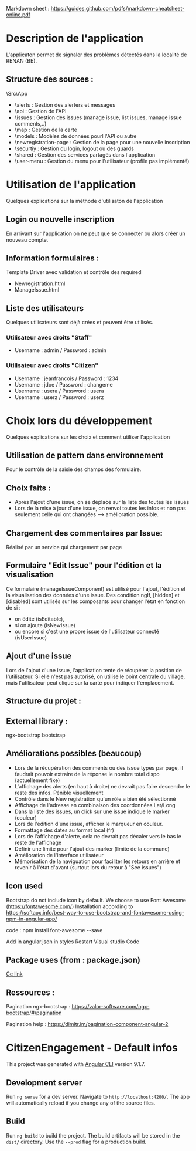 Markdown sheet :
https://guides.github.com/pdfs/markdown-cheatsheet-online.pdf
# Description de l'application
L'applicaton permet de signaler des problèmes détectés dans la localité de RENAN (BE).

## Structure des sources :

\Src\App

* \alerts :	Gestion des alerters et messages
* \api : 	Gestion de l'API
* \issues :	Gestion des issues (manage issue, list issues, manage issue comments,..) 
* \map :	Gestion de la carte 
* \models :	Modèles de données pourl l'API ou autre
* \newregistration-page : Gestion de la page pour une nouvelle inscription 
* \securtiy : Gestion du login, logout ou des guards 
* \shared	: Gestion des services partagés dans l'application
* \user-menu :	Gestion du menu pour l'utilisateur (profile pas implémenté)

# Utilisation de l'application
Quelques explications sur la méthode d'utilisaton de l'application

## Login ou nouvelle inscription
En arrivant sur l'application on ne peut que se connecter ou alors créer un nouveau compte.

## Information formulaires :
Template Driver avec validation et contrôle des required
- Newregistration.html
- ManageIssue.html

## Liste des utilisateurs
Quelques utilisateurs sont déjà crées et peuvent être utilisés.

### Utilisateur avec droits "Staff"

* Username : admin / Password : admin
### Utilisateur avec droits "Citizen"
* Username : jeanfrancois / Password : 1234 
* Username : jdoe / Password : changeme
* Username : usera / Password : usera 
* Username : userz / Password : userz

# Choix lors du développement
Quelques explications sur les choix et comment utiliser l'application

## Utilisation de pattern dans environnement
Pour le contrôle de la saisie des champs des formulaire.

## Choix faits :
* Après l'ajout d'une issue, on se déplace sur la liste des toutes les issues
* Lors de la mise à jour d'une issue, on renvoi toutes les infos et non pas seulement celle qui ont changées
	--> amélioration possible.

## Chargement des commentaires par Issue:
Réalisé par un service qui chargement par page

## Formulaire "Edit Issue" pour l'édition et la visualisation
Ce formulaire (manageIssueComponent) est utilisé pour l'ajout, l'édition et la visualisation des données d'une issue.
Des condition ngIf, [hidden] et [disabled] sont utilisés sur les composants pour changer l'état en fonction de si :
* on édite (isEditable), 
* si on ajoute (isNewIssue) 
* ou encore si c'est une propre issue de l'utilisateur connecté (isUserIssue)

## Ajout d'une issue
Lors de l'ajout d'une issue, l'application tente de récupérer la position de l'utilisateur.
Si elle n'est pas autorisé, on utilise le point centrale du village, mais l'utilisateur peut clique sur la carte pour indiquer l'emplacement.

## Structure du projet :

## External library :
ngx-bootstrap
bootstrap


## Améliorations possibles (beaucoup)
* Lors de la récupération des comments ou des issue types par page, il faudrait pouvoir extraire de la réponse le nombre total dispo (actuellement fixe)
* L'affichage des alerts (en haut à droite) ne devrait pas faire descendre le reste des infos. Pénible visuellement
* Contrôle dans le New registration qu'un rôle a bien été sélectionné
* Affichage de l'adresse en combinaison des coordonnées Lat/Long
* Dans la liste des issues, un click sur une issue indique le marker (couleur)
* Lors de l'édition d'une issue, afficher le marqueur en couleur.
* Formattage des dates au format local (fr)
* Lors de l'affichage d'alerte, cela ne devrait pas décaler vers le bas le reste de l'affichage
* Définir une limite pour l'ajout des marker (limite de la commune)
* Amélioration de l'interface utilisateur
* Mémorisation de la naviguation pour faciliter les retours en arrière et revenir à l'état d'avant (surtout lors du retour à "See issues")


## Icon used
Bootstrap do not include icon by default.
We choose to use Font Awesome (https://fontawesome.com/)
Installation according to https://softaox.info/best-way-to-use-bootstrap-and-fontawesome-using-npm-in-angular-app/

code : npm install font-awesome --save

Add in angular.json in styles
Restart Visual studio Code

## Package uses (from : package.json)

[Ce link](http://www.sontex.ch)

## Ressources :
Pagination ngx-bootstrap : https://valor-software.com/ngx-bootstrap/#/pagination

Pagination help : https://dimitr.im/pagination-component-angular-2


# CitizenEngagement - Default infos

This project was generated with [Angular CLI](https://github.com/angular/angular-cli) version 9.1.7.

## Development server

Run `ng serve` for a dev server. Navigate to `http://localhost:4200/`. The app will automatically reload if you change any of the source files.

## Build

Run `ng build` to build the project. The build artifacts will be stored in the `dist/` directory. Use the `--prod` flag for a production build.


